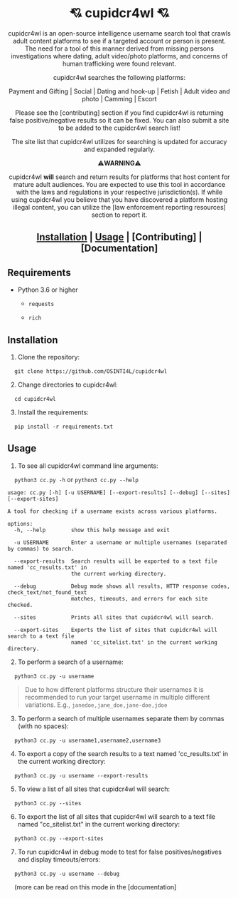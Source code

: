 <div align="center">

# 💘 cupidcr4wl 💘

cupidcr4wl is an open-source intelligence username search tool that crawls adult content platforms to see if a targeted account or person is present. The need for a tool of this manner derived from missing persons investigations where dating, adult video/photo platforms, and concerns of human trafficking were found relevant.


cupidcr4wl searches the following platforms:

Payment and Gifting | Social | Dating and hook-up | Fetish | Adult video and photo | Camming | Escort

Please see the [contributing] section if you find cupidcr4wl is returning false positive/negative results so it can be fixed. You can also submit a site to be added to the cupidcr4wl search list!


The site list that cupidcr4wl utilizes for searching is updated for accuracy and expanded regularly.

⚠️**WARNING**⚠️ 

cupidcr4wl **will** search and return results for platforms that host content for mature adult audiences. You are expected to use this tool in accordance with the laws and regulations in your respective jurisdiction(s). If while using cupidcr4wl you believe that you have discovered a platform hosting illegal content, you can utilize the [law enforcement reporting resources] section to report it.

## [Installation](#installation) | [Usage](#usage) | [Contributing] | [Documentation]

</div>

## Requirements
- Python 3.6 or higher

  - ```requests```

  - ```rich```

## Installation

1) Clone the repository:

&nbsp;&nbsp;&nbsp;&nbsp;```git clone https://github.com/OSINTI4L/cupidcr4wl```


2) Change directories to cupidcr4wl:

&nbsp;&nbsp;&nbsp;&nbsp;```cd cupidcr4wl```


3) Install the requirements:

&nbsp;&nbsp;&nbsp;&nbsp;```pip install -r requirements.txt```

## Usage
1) To see all cupidcr4wl command line arguments:

&nbsp;&nbsp;&nbsp;&nbsp;```python3 cc.py -h``` or ```python3 cc.py --help```

```
usage: cc.py [-h] [-u USERNAME] [--export-results] [--debug] [--sites] [--export-sites]

A tool for checking if a username exists across various platforms.

options:
  -h, --help        show this help message and exit
                    
  -u USERNAME       Enter a username or multiple usernames (separated by commas) to search.
                    
  --export-results  Search results will be exported to a text file named 'cc_results.txt' in
                    the current working directory.
                    
  --debug           Debug mode shows all results, HTTP response codes, check_text/not_found_text
                    matches, timeouts, and errors for each site checked.
                    
  --sites           Prints all sites that cupidcr4wl will search.
                    
  --export-sites    Exports the list of sites that cupidcr4wl will search to a text file
                    named 'cc_sitelist.txt' in the current working directory.
```
2) To perform a search of a username:

&nbsp;&nbsp;&nbsp;&nbsp;```python3 cc.py -u username```

>Due to how different platforms structure their usernames it is recommended to run your target username in multiple different variations. E.g., ```janedoe,jane_doe,jane-doe,jdoe```

3) To perform a search of multiple usernames separate them by commas (with no spaces):

&nbsp;&nbsp;&nbsp;&nbsp;```python3 cc.py -u username1,username2,username3```

4) To export a copy of the search results to a text named 'cc_results.txt' in the current working directory:

&nbsp;&nbsp;&nbsp;&nbsp;```python3 cc.py -u username --export-results```

5) To view a list of all sites that cupidcr4wl will search:

&nbsp;&nbsp;&nbsp;&nbsp;```python3 cc.py --sites```

6) To export the list of all sites that cupidcr4wl will search to a text file named "cc_sitelist.txt" in the current working directory:

&nbsp;&nbsp;&nbsp;&nbsp;```python3 cc.py --export-sites```

7) To run cupidcr4wl in debug mode to test for false positives/negatives and display timeouts/errors:

&nbsp;&nbsp;&nbsp;&nbsp;```python3 cc.py -u username --debug```

&nbsp;&nbsp;&nbsp;&nbsp;(more can be read on this mode in the [documentation]
